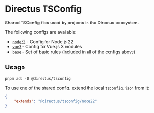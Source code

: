 # Directus TSConfig

Shared TSConfig files used by projects in the Directus ecosystem.

The following configs are available:

- [`node22`](./configs/node22/tsconfig.json) - Config for Node.js 22
- [`vue3`](./configs/vue3/tsconfig.json) - Config for Vue.js 3 modules
- [`base`](./configs/base/tsconfig.json) - Set of basic rules (included in all of the configs above)

## Usage

```
pnpm add -D @directus/tsconfig
```

To use one of the shared config, extend the local `tsconfig.json` from it:

```json
{
	"extends": "@directus/tsconfig/node22"
}
```
